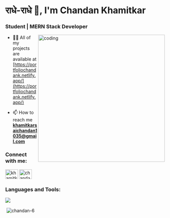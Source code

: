 <h1 align="left">राधे-राधे 👋, I'm Chandan Khamitkar</h1>
<h3 align="left">Student | MERN Stack Developer</h3>
<img align="right" alt="coding" width="400" src="https://img.freepik.com/free-vector/hand-drawn-web-developers_23-2148819604.jpg?size=626&ext=jpg&uid=R98464249&ga=GA1.1.625671331.1680357616&semt=ais">

- 👨‍💻 All of my projects are available at [https://portfoliochandank.netlify.app/](https://portfoliochandank.netlify.app/)

- 📫 How to reach me **khamitkarsaichandan1035@gmail.com**

<h3 align="left">Connect with me:</h3>
<p align="left">
<a href="https://linkedin.com/in/khamitkar sai chandan" target="blank"><img align="center" src="https://raw.githubusercontent.com/rahuldkjain/github-profile-readme-generator/master/src/images/icons/Social/linked-in-alt.svg" alt="khamitkar sai chandan" height="30" width="40" /></a>
<a href="https://www.leetcode.com/chandan_6" target="blank"><img align="center" src="https://raw.githubusercontent.com/rahuldkjain/github-profile-readme-generator/master/src/images/icons/Social/leet-code.svg" alt="chandan_6" height="30" width="40" /></a>
</p>

<h3 align="left">Languages and Tools:</h3>
<p align="left">
  <a href="https://skillicons.dev">
    <img src="https://skillicons.dev/icons?i=react,nodejs,express,mongodb,mysql,tailwindcss,netlify,vercel,notion,c,cpp,css,html,discord,github,js,jquery,linkedin,git,postman&perline=10" />
  </a>
</p>

<p>&nbsp;<img align="center" src="https://github-readme-stats.vercel.app/api?username=chandan-6&show_icons=true&locale=en" alt="chandan-6" /></p>
